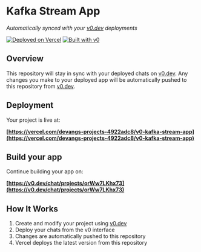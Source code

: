 # Kafka Stream App

*Automatically synced with your [v0.dev](https://v0.dev) deployments*

[![Deployed on Vercel](https://img.shields.io/badge/Deployed%20on-Vercel-black?style=for-the-badge&logo=vercel)](https://vercel.com/devangs-projects-4922adc8/v0-kafka-stream-app)
[![Built with v0](https://img.shields.io/badge/Built%20with-v0.dev-black?style=for-the-badge)](https://v0.dev/chat/projects/orWw7LKhx73)

## Overview

This repository will stay in sync with your deployed chats on [v0.dev](https://v0.dev).
Any changes you make to your deployed app will be automatically pushed to this repository from [v0.dev](https://v0.dev).

## Deployment

Your project is live at:

**[https://vercel.com/devangs-projects-4922adc8/v0-kafka-stream-app](https://vercel.com/devangs-projects-4922adc8/v0-kafka-stream-app)**

## Build your app

Continue building your app on:

**[https://v0.dev/chat/projects/orWw7LKhx73](https://v0.dev/chat/projects/orWw7LKhx73)**

## How It Works

1. Create and modify your project using [v0.dev](https://v0.dev)
2. Deploy your chats from the v0 interface
3. Changes are automatically pushed to this repository
4. Vercel deploys the latest version from this repository

